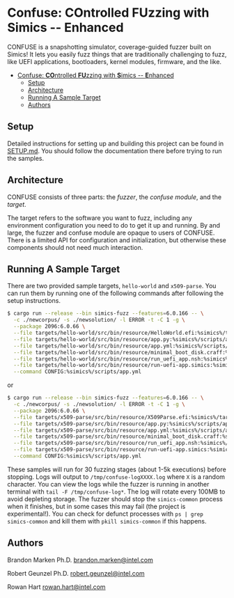# Confuse: **CO**ntrolled **FU**zzing with **S**imics -- **E**nhanced

CONFUSE is a snapshotting simulator, coverage-guided fuzzer built on Simics! It lets you
easily fuzz things that are traditionally challenging to fuzz, like UEFI applications,
bootloaders, kernel modules, firmware, and the like.

- [Confuse: **CO**ntrolled **FU**zzing with **S**imics -- **E**nhanced](#confuse-controlled-fuzzing-with-simics----enhanced)
  - [Setup](#setup)
  - [Architecture](#architecture)
  - [Running A Sample Target](#running-a-sample-target)
  - [Authors](#authors)



## Setup

Detailed instructions for setting up and building this project can be found in
[SETUP.md](./docs/SETUP.md). You should follow the documentation there before trying
to run the samples.

## Architecture

CONFUSE consists of three parts: the *fuzzer*, the *confuse module*, and the *target*.

The target refers to the software you want to fuzz, including any environment
configuration you need to do to get it up and running. By and large, the fuzzer and
confuse module are opaque to users of CONFUSE. There is a limited API for configuration
and initialization, but otherwise these components should not need much interaction.

## Running A Sample Target

There are two provided sample targets, `hello-world` and `x509-parse`. You can run them
by running one of the following commands after following the setup instructions.

```sh
$ cargo run --release --bin simics-fuzz --features=6.0.166 -- \
  -c ./newcorpus/ -s ./newsolution/ -l ERROR -t -C 1 -g \
  --package 2096:6.0.66 \
  --file targets/hello-world/src/bin/resource/HelloWorld.efi:%simics%/targets/hello-world/HelloWorld.efi \
  --file targets/hello-world/src/bin/resource/app.py:%simics%/scripts/app.py \
  --file targets/hello-world/src/bin/resource/app.yml:%simics%/scripts/app.yml \
  --file targets/hello-world/src/bin/resource/minimal_boot_disk.craff:%simics%/targets/hello-world/minimal_boot_disk.craff \
  --file targets/hello-world/src/bin/resource/run_uefi_app.nsh:%simics%/targets/hello-world/run_uefi_app.nsh \
  --file targets/hello-world/src/bin/resource/run-uefi-app.simics:%simics%/targets/hello-world/run-uefi-app.simics \
  --command CONFIG:%simics%/scripts/app.yml
```

or

```sh
$ cargo run --release --bin simics-fuzz --features=6.0.166 -- \
  -c ./newcorpus/ -s ./newsolution/ -l ERROR -t -C 1 -g \
  --package 2096:6.0.66 \
  --file targets/x509-parse/src/bin/resource/X509Parse.efi:%simics%/targets/x509-parse/X509Parse.efi \
  --file targets/x509-parse/src/bin/resource/app.py:%simics%/scripts/app.py \
  --file targets/x509-parse/src/bin/resource/app.yml:%simics%/scripts/app.yml \
  --file targets/x509-parse/src/bin/resource/minimal_boot_disk.craff:%simics%/targets/x509-parse/minimal_boot_disk.craff \
  --file targets/x509-parse/src/bin/resource/run_uefi_app.nsh:%simics%/targets/x509-parse/run_uefi_app.nsh \
  --file targets/x509-parse/src/bin/resource/run-uefi-app.simics:%simics%/targets/x509-parse/run-uefi-app.simics \
  --command CONFIG:%simics%/scripts/app.yml
```

These samples will run for 30 fuzzing stages (about 1-5k executions) before stopping.
Logs will output to `/tmp/confuse-logXXXX.log` where `X` is a random character. You can
view the logs while the fuzzer is running in another
terminal with `tail -F /tmp/confuse-log*`. The log will rotate every 100MB to avoid
depleting storage. The fuzzer should stop the `simics-common` process when it finishes,
but in some cases this may fail (the project is experimental!). You can check for
defunct processes with `ps | grep simics-common` and kill them with
`pkill simics-common` if this happens.

## Authors

Brandon Marken Ph.D.
brandon.marken@intel.com

Robert Geunzel Ph.D.
robert.geunzel@intel.com

Rowan Hart
rowan.hart@intel.com

